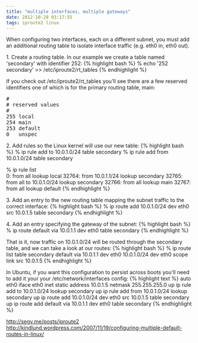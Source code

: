 ```yaml
---
title: "multiple interfaces, multiple gateways"
date: 2012-10-28 03:17:55
tags: iproute2 linux
---
```


<p>
When configuring two interfaces, each on a different subnet, you must add an additional routing table to isolate interface traffic (e.g. eth0 in, eth0 out).
</p>

<p>
1. Create a routing table. In our example we create a table named 'secondary' with identifier 252:
{% highlight bash %}
% echo '252 secondary' >> /etc/iproute2/rt_tables
{% endhighlight %}
</p>

<p>
If you check out /etc/iproute2/rt_tables you'll see there are a few reserved identifiers one of which is for the primary routing table, main:
<pre>
#
# reserved values
#
255	local
254	main
253	default
0	unspec
</pre>
</p>

<p>
2. Add rules so the Linux kernel will use our new table:
{% highlight bash %}
% ip rule add to 10.0.1.0/24 table secondary
% ip rule add from 10.0.1.0/24 table secondary

% ip rule list  
0:	from all lookup local 
32764:	from 10.0.1.1/24 lookup secondary 
32765:	from all to 10.0.1.0/24 lookup secondary 
32766:	from all lookup main 
32767:	from all lookup default 
{% endhighlight %}
</p>

<p>
3. Add an entry to the new routing table mapping the subnet traffic to the correct interface:
{% highlight bash %}
% ip route add 10.0.1.0/24 dev eth0 src 10.0.1.5 table secondary
{% endhighlight %}
</p>

<p>
4. Add an entry specifying the gateway of the subnet:
{% highlight bash %}
% ip route default via 10.0.1.1 dev eth0 table secondary
{% endhighlight %}
</p>

<p>
That is it, now traffic on 10.0.1.0/24 will be routed through the secondary table, and we can take a look at our routes:
{% highlight bash %}
% ip route list table secondary
default via 10.0.1.1 dev eth0 
10.0.1.0/24 dev eth0  scope link  src 10.0.1.5
{% endhighlight %}
</p>

<p>
In Ubuntu, if you want this configuration to persist across boots you'll need to add it your your /etc/network/interfaces config:
{% highlight text %}
auto eth0
iface eth0 inet static
address 10.0.1.5
netmask 255.255.255.0
up ip rule add to 10.0.1.0/24 lookup secondary
up ip rule add from 10.0.1.0/24 lookup secondary
up ip route add 10.0.1.0/24 dev eth0 src 10.0.1.5 table secondary
up ip route add default via 10.0.1.1 dev eth0 table secondary
{% endhighlight %}
</p>

<p>
<a href="http://segv.me/posts/iproute2">http://segv.me/posts/iproute2</a>
<a href="http://kindlund.wordpress.com/2007/11/19/configuring-multiple-default-routes-in-linux/">http://kindlund.wordpress.com/2007/11/19/configuring-multiple-default-routes-in-linux/</a>
</p>

